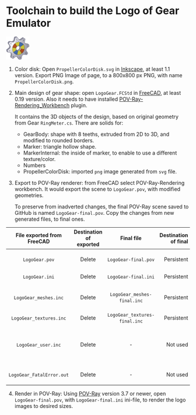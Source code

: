 # Toolchain to build the Logo of Gear Emulator
![Logo Gear](../LogoGear-64.png)

1. Color disk: Open `PropellerColorDisk.svg` in [Inkscape](https://inkscape.org/), at least 1.1 version. Export PNG Image of page, to a 800x800 px PNG, with name `PropellerColorDisk.png`.
 
2. Main design of gear shape: open `LogoGear.FCStd` in [FreeCAD](https://www.freecadweb.org/), at least 0.19 version. Also it needs to have installed [POV-Ray-Rendering_Workbench](https://wiki.freecadweb.org/POV-Ray-Rendering_Workbench) plugin.
 
    It contains the 3D objects of the design, based on original geometry from Gear `RingMeter.cs`. There are solids for:
    - GearBody: shape with 8 teeths, extruded from 2D to 3D, and modified to rounded borders.
    - Marker: triangle hollow shape.
    - MarkerInternal: the inside of marker, to enable to use a different texture/color.
    - Numbers
    - PropellerColorDisk: imported `png` image generated from `svg` file.

3. Export to POV-Ray renderer: from FreeCAD select POV-Ray-Rendering workbench. It would export the scene to `LogoGear.pov`, with modified geometries.

   To preserve from inadverted changes, the final POV-Ray scene saved to GitHub is named `LogoGear-final.pov`. Copy the changes from new generated files, to final ones.

|File exported from FreeCAD|Destination of exported|Final file|Destination of final|Description|
|:------------------------:|:---------:|:--------:|----------:|-----------|
|`LogoGear.pov`|Delete|`LogoGear-final.pov`|Persistent|Main scene definition file|
|`LogoGear.ini`|Delete|`LogoGear-final.ini`|Persistent|Settings to render files|
|`LogoGear_meshes.inc`|Delete|`LogoGear_meshes-final.inc`|Persistent|Mesh definitions of each object|
|`LogoGear_textures.inc`|Delete|`LogoGear_textures-final.inc`|Persistent|Texture of each object|
|`LogoGear_user.inc`|Delete|-|Not used|Additional user objects, generated by Workbench|
|`LogoGear_FatalError.out`|Delete|-|Not used|Temp file for Workbench|

4. Render in POV-Ray: Using [POV-Ray](http://www.povray.org/) version 3.7 or newer, open `LogoGear-final.pov`, with `LogoGear-final.ini` ini-file, to render the logo images to desired sizes.
